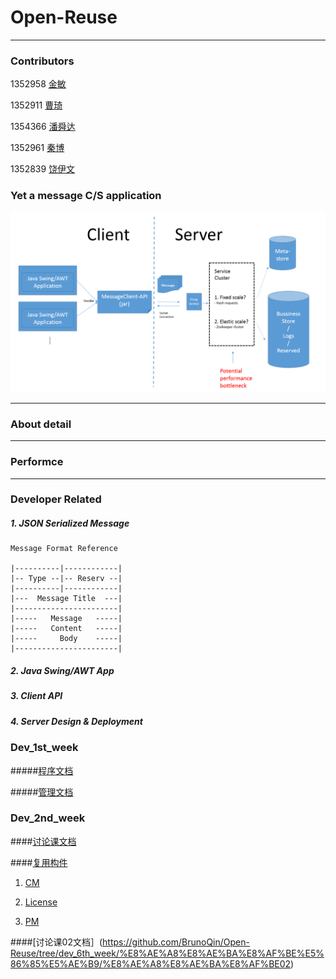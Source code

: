 # Open-Reuse

----------

### Contributors

1352958 [金敏](https://github.com/yue9944882)

1352911 [曹琦](https://github.com/Jasminekiki)

1354366 [潘舜达](https://github.com/YZLemon)

1352961 [秦博](https://github.com/BrunoQin)

1352839 [饶伊文](https://github.com/wenwen195)

### Yet a message C/S application
![](https://github.com/BrunoQin/Open-Reuse/blob/master/img/Architecture.png)

-------

### About detail

-------

### Performce

-------

### Developer Related

##### 1. JSON Serialized Message
	
	Message Format Reference
	
	|----------|------------|
	|-- Type --|-- Reserv --|
	|----------|------------|
	|---  Message Title  ---|
	|-----------------------|
	|-----   Message   -----|
	|-----   Content   -----|
	|-----     Body    -----|
	|-----------------------|


##### 2. Java Swing/AWT App

##### 3. Client API

##### 4. Server Design & Deployment

### Dev_1st_week

#####[程序文档](https://github.com/BrunoQin/Open-Reuse/wiki/%E7%A8%8B%E5%BA%8F%E6%96%87%E6%A1%A3)

#####[管理文档](https://github.com/BrunoQin/Open-Reuse/wiki/%E7%AE%A1%E7%90%86%E6%96%87%E6%A1%A3)

### Dev_2nd_week

####[讨论课文档](https://github.com/BrunoQin/Open-Reuse/tree/master/%E8%AE%A8%E8%AE%BA%E8%AF%BE%E5%86%85%E5%AE%B9)

####[复用构件](https://github.com/BrunoQin/Open-Reuse/tree/master/%E5%A4%8D%E7%94%A8%E6%9E%84%E4%BB%B6)

1. [CM](https://github.com/BrunoQin/Open-Reuse/tree/master/%E5%A4%8D%E7%94%A8%E6%9E%84%E4%BB%B6/CM)

2. [License](https://github.com/BrunoQin/Open-Reuse/tree/master/%E5%A4%8D%E7%94%A8%E6%9E%84%E4%BB%B6/License)

3. [PM](https://github.com/BrunoQin/Open-Reuse/tree/master/%E5%A4%8D%E7%94%A8%E6%9E%84%E4%BB%B6/PM)

####[讨论课02文档］(https://github.com/BrunoQin/Open-Reuse/tree/dev_6th_week/%E8%AE%A8%E8%AE%BA%E8%AF%BE%E5%86%85%E5%AE%B9/%E8%AE%A8%E8%AE%BA%E8%AF%BE02)
